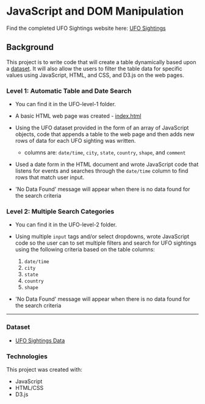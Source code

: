 # JavaScript and DOM Manipulation

Find the completed UFO Sightings website here: [UFO Sightings](https://sarakim-sy.github.io/javascript-challenge/)

## Background

This project is to write code that will create a table dynamically based upon a [dataset](UFO-level-1/static/js/data.js). It will also allow the users to filter the table data for specific values using JavaScript, HTML, and CSS, and D3.js on the web pages.


### Level 1: Automatic Table and Date Search

* You can find it in the UFO-level-1 folder.

* A basic HTML web page was created - [index.html](UFO-level-1/index.html)

* Using the UFO dataset provided in the form of an array of JavaScript objects, code that appends a table to the web page and then adds new rows of data for each UFO sighting was written.

  * columns are: `date/time`, `city`, `state`, `country`, `shape`, and `comment`

* Used a date form in the HTML document and wrote JavaScript code that listens for events and searches through the `date/time` column to find rows that match user input.

* 'No Data Found' message will appear when there is no data found for the search criteria

### Level 2: Multiple Search Categories

* You can find it in the UFO-level-2 folder.

* Using multiple `input` tags and/or select dropdowns, wrote JavaScript code so the user can to set multiple filters and search for UFO sightings using the following criteria based on the table columns:

  1. `date/time`
  2. `city`
  3. `state`
  4. `country`
  5. `shape`
  
 * 'No Data Found' message will appear when there is no data found for the search criteria

- - -

### Dataset

* [UFO Sightings Data](static/js/data.js)


### Technologies
This project was created with:
* JavaScript
* HTML/CSS
* D3.js
